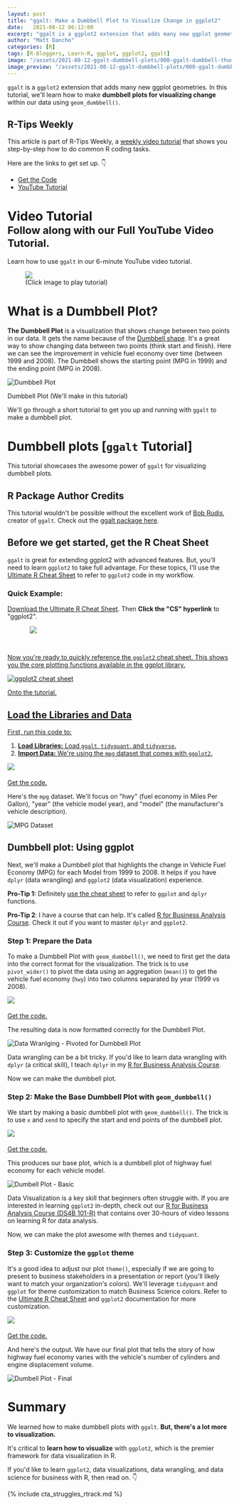 ```yaml
---
layout: post
title: "ggalt: Make a Dumbbell Plot to Visualize Change in ggplot2"
date:   2021-08-12 06:12:00
excerpt: "ggalt is a ggplot2 extension that adds many new ggplot geometries. In this tutorial, we'll learn how to make dumbbell plots for visualizing change within our data using geom_dumbbell()."
author: "Matt Dancho"
categories: [R]
tags: [R-Bloggers, Learn-R, ggplot, ggplot2, ggalt]
image: "/assets/2021-08-12-ggalt-dumbbell-plots/000-ggalt-dumbbell-thumb.jpg"
image_preview: "/assets/2021-08-12-ggalt-dumbbell-plots/000-ggalt-dumbbell-thumb.jpg"
---
```


`ggalt` is a `ggplot2` extension that adds many new ggplot geometries. In this tutorial, we'll learn how to make __dumbbell plots for visualizing change__ within our data using `geom_dumbbell()`. 

## R-Tips Weekly

This article is part of R-Tips Weekly, a <a href="https://learn.business-science.io/r-tips-newsletter">weekly video tutorial</a> that shows you step-by-step how to do common R coding tasks.

<p>Here are the links to get set up. 👇</p>

<ul>
    <li><a href="https://learn.business-science.io/r-tips-newsletter" target='_blank'>Get the Code</a></li>
    <li><a href="https://youtu.be/USNOB-5ou8k" target='_blank'>YouTube Tutorial</a></li> 
</ul>


# Video Tutorial<br><small>Follow along with our Full YouTube Video Tutorial.</small>

Learn how to use `ggalt` in our 6-minute YouTube video tutorial. 

<figure class="text-center">
    <a href="https://youtu.be/USNOB-5ou8k" target="_blank">
    <img src="/assets/2021-08-12-ggalt-dumbbell-plots/000-ggalt-dumbbell-thumb.jpg" style='max-width:100%;'> </a>
  <figcaption>(Click image to play tutorial)</figcaption>
</figure>



# What is a Dumbbell Plot?

__The Dumbbell Plot__ is a visualization that shows change between two points in our data. It gets the name because of the [Dumbbell shape](https://en.wikipedia.org/wiki/Dumbbell). It's a great way to show changing data between two points (think start and finish). Here we can see the improvement in vehicle fuel economy over time (between 1999 and 2008). The Dumbbell shows the starting point (MPG in 1999) and the ending point (MPG in 2008).

<img src="/assets/2021-08-12-ggalt-dumbbell-plots/dumbbell_plot.jpg" alt = "Dumbbell Plot">

<p class="date text-center">Dumbbell Plot (We'll make in this tutorial)</p>

We'll go through a short tutorial to get you up and running with `ggalt` to make a dumbbell plot. 

# Dumbbell plots [`ggalt` Tutorial]

This tutorial showcases the awesome power of `ggalt` for visualizing dumbbell plots. 

## R Package Author Credits

This tutorial wouldn't be possible without the excellent work of [Bob Rudis](https://twitter.com/hrbrmstr), creator of `ggalt`. Check out the [ggalt package here](https://yonicd.github.io/ggalt/index.html).

## Before we get started, get the R Cheat Sheet

`ggalt` is great for extending ggplot2 with advanced features. But, you'll need to learn `ggplot2` to take full advantage. For these topics, I'll use the [Ultimate R Cheat Sheet](https://www.business-science.io/r-cheatsheet.html) to refer to `ggplot2` code in my workflow.

### Quick Example:

[Download the Ultimate R Cheat Sheet](https://www.business-science.io/r-cheatsheet.html). Then __Click the "CS" hyperlink__ to "ggplot2".

<a href="https://www.business-science.io/r-cheatsheet.html"> <img src="/assets/2021-08-12-ggalt-dumbbell-plots/ultimate_r_cheatsheet_ggplot2.jpg" style='max-width:80%;display:block;margin:auto;'>

<br>

Now you're ready to quickly reference the `ggplot2` cheat sheet. This shows you the core plotting functions available in the ggplot library. 

![ggplot2 cheat sheet](/assets/2021-08-12-ggalt-dumbbell-plots/ggplot2_cheatsheet.jpg)


Onto the tutorial. 

## Load the Libraries and Data

First, run this code to:

1. __Load Libraries:__ Load `ggalt`, `tidyquant`, and `tidyverse`. 
2. __Import Data:__ We're using the `mpg` dataset that comes with `ggplot2`. 

<img src="/assets/2021-08-12-ggalt-dumbbell-plots/00_libraries.jpg" style='max-width:100%;margin-bottom:5px;'>
<p class='text-center date'> 
  <a href='https://learn.business-science.io/r-tips-newsletter' target ='_blank'>Get the code.</a>
</p>

Here's the `mpg` dataset. We'll focus on "hwy" (fuel economy in Miles Per Gallon), "year" (the vehicle model year), and "model" (the manufacturer's vehicle description).

![MPG Dataset](/assets/2021-08-12-ggalt-dumbbell-plots/00_data.jpg)

## Dumbbell plot: Using ggplot

Next, we'll make a Dumbbell plot that highlights the change in Vehicle Fuel Economy (MPG) for each Model from 1999 to 2008. It helps if you have `dplyr` (data wrangling) and `ggplot2` (data visualization) experience. 

__Pro-Tip 1:__ Definitely [use the cheat sheet](https://www.business-science.io/r-cheatsheet.html) to refer to `ggplot` and `dplyr` functions. 

__Pro-Tip 2__: I have a course that can help. It's called [R for Business Analysis Course](https://university.business-science.io/p/ds4b-101-r-business-analysis-r). Check it out if you want to master `dplyr` and `ggplot2`. 

### Step 1: Prepare the Data

To make a Dumbbell Plot with `geom_dumbbell()`, we need to first get the data into the correct format for the visualization. The trick is to use `pivot_wider()` to pivot the data using an aggregation (`mean()`) to get the vehicle fuel economy (`hwy`) into two columns separated by year (1999 vs 2008).   

<img src="/assets/2021-08-12-ggalt-dumbbell-plots/01_data_wrangling_dplyr.jpg" style='max-width:100%;margin-bottom:5px;'>
<p class='text-center date'> 
  <a href='https://learn.business-science.io/r-tips-newsletter' target ='_blank'>Get the code.</a>
</p>


The resulting data is now formatted correctly for the Dumbbell Plot. 

![Data Wranlging - Pivoted for Dumbbell Plot](/assets/2021-08-12-ggalt-dumbbell-plots/01_output.jpg)

Data wrangling can be a bit tricky. If you'd like to learn data wrangling with `dplyr` (a critical skill), I teach `dplyr` in my [R for Business Analysis Course](https://university.business-science.io/p/ds4b-101-r-business-analysis-r).

Now we can make the dumbbell plot. 

### Step 2: Make the Base Dumbbell Plot with `geom_dumbbell()`


We start by making a basic dumbbell plot with `geom_dumbbell()`. The trick is to use `x` and `xend` to specify the start and end points of the dumbbell plot. 

<img src="/assets/2021-08-12-ggalt-dumbbell-plots/02_ggplot_dumbell.jpg" style='max-width:100%;margin-bottom:5px;'>
<p class='text-center date'> 
  <a href='https://learn.business-science.io/r-tips-newsletter' target ='_blank'>Get the code.</a>
</p>

This produces our base plot, which is a dumbbell plot of highway fuel economy for each vehicle model.

![Dumbell Plot - Basic](/assets/2021-08-12-ggalt-dumbbell-plots/02_output.jpg)

Data Visualization is a key skill that beginners often struggle with. If you are interested in learning `ggplot2` in-depth, check out our [R for Business Analysis Course (DS4B 101-R)](https://university.business-science.io/p/ds4b-101-r-business-analysis-r) that contains over 30-hours of video lessons on learning R for data analysis.

Now, we can make the plot awesome with themes and `tidyquant`. 

### Step 3: Customize the `ggplot` theme

It's a good idea to adjust our plot `theme()`, especially if we are going to present to business stakeholders in a presentation or report (you'll likely want to match your organization's colors). We'll leverage `tidyquant` and `ggplot` for theme customization to match Business Science colors. Refer to the [Ultimate R Cheat Sheet](https://www.business-science.io/r-cheatsheet.html) and `ggplot2` documentation for more customization.

<img src="/assets/2021-08-12-ggalt-dumbbell-plots/03_adjust_theme.jpg" style='max-width:100%;margin-bottom:5px;'>
<p class='text-center date'> 
  <a href='https://learn.business-science.io/r-tips-newsletter' target ='_blank'>Get the code.</a>
</p>

And here's the output. We have our final plot that tells the story of how highway fuel economy varies with the vehicle's number of cylinders and engine displacement volume. 

![Dumbell Plot - Final](/assets/2021-08-12-ggalt-dumbbell-plots/03_plot_output.jpg)



# Summary

We learned how to make dumbbell plots with `ggalt`. __But, there's a lot more to visualization.__ 

It's critical to __learn how to visualize__ with `ggplot2`, which is the premier framework for data visualization in R. 

If you'd like to learn `ggplot2`, data visualizations, data wrangling, and data science for business with R, then read on. 👇



{% include cta_struggles_rtrack.md %}
